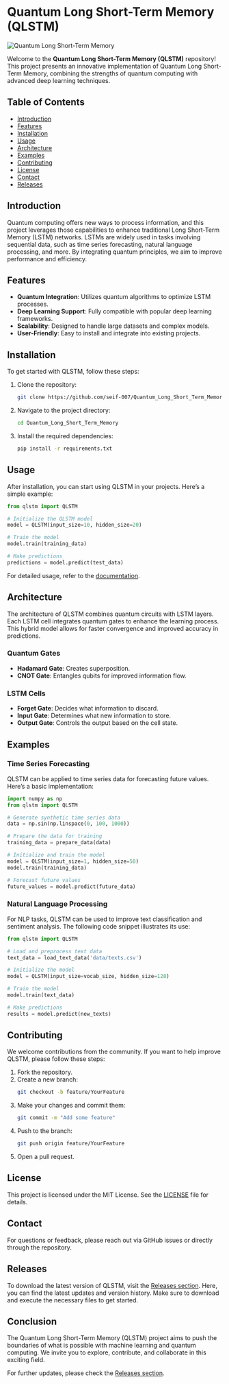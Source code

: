 # Quantum Long Short-Term Memory (QLSTM)

![Quantum Long Short-Term Memory](https://img.shields.io/badge/Quantum_Long_Short_Term_Memory-v1.0-blue)

Welcome to the **Quantum Long Short-Term Memory (QLSTM)** repository! This project presents an innovative implementation of Quantum Long Short-Term Memory, combining the strengths of quantum computing with advanced deep learning techniques.

## Table of Contents

- [Introduction](#introduction)
- [Features](#features)
- [Installation](#installation)
- [Usage](#usage)
- [Architecture](#architecture)
- [Examples](#examples)
- [Contributing](#contributing)
- [License](#license)
- [Contact](#contact)
- [Releases](#releases)

## Introduction

Quantum computing offers new ways to process information, and this project leverages those capabilities to enhance traditional Long Short-Term Memory (LSTM) networks. LSTMs are widely used in tasks involving sequential data, such as time series forecasting, natural language processing, and more. By integrating quantum principles, we aim to improve performance and efficiency.

## Features

- **Quantum Integration**: Utilizes quantum algorithms to optimize LSTM processes.
- **Deep Learning Support**: Fully compatible with popular deep learning frameworks.
- **Scalability**: Designed to handle large datasets and complex models.
- **User-Friendly**: Easy to install and integrate into existing projects.

## Installation

To get started with QLSTM, follow these steps:

1. Clone the repository:
   ```bash
   git clone https://github.com/seif-007/Quantum_Long_Short_Term_Memory.git
   ```

2. Navigate to the project directory:
   ```bash
   cd Quantum_Long_Short_Term_Memory
   ```

3. Install the required dependencies:
   ```bash
   pip install -r requirements.txt
   ```

## Usage

After installation, you can start using QLSTM in your projects. Here’s a simple example:

```python
from qlstm import QLSTM

# Initialize the QLSTM model
model = QLSTM(input_size=10, hidden_size=20)

# Train the model
model.train(training_data)

# Make predictions
predictions = model.predict(test_data)
```

For detailed usage, refer to the [documentation](https://github.com/seif-007/Quantum_Long_Short_Term_Memory).

## Architecture

The architecture of QLSTM combines quantum circuits with LSTM layers. Each LSTM cell integrates quantum gates to enhance the learning process. This hybrid model allows for faster convergence and improved accuracy in predictions.

### Quantum Gates

- **Hadamard Gate**: Creates superposition.
- **CNOT Gate**: Entangles qubits for improved information flow.

### LSTM Cells

- **Forget Gate**: Decides what information to discard.
- **Input Gate**: Determines what new information to store.
- **Output Gate**: Controls the output based on the cell state.

## Examples

### Time Series Forecasting

QLSTM can be applied to time series data for forecasting future values. Here’s a basic implementation:

```python
import numpy as np
from qlstm import QLSTM

# Generate synthetic time series data
data = np.sin(np.linspace(0, 100, 1000))

# Prepare the data for training
training_data = prepare_data(data)

# Initialize and train the model
model = QLSTM(input_size=1, hidden_size=50)
model.train(training_data)

# Forecast future values
future_values = model.predict(future_data)
```

### Natural Language Processing

For NLP tasks, QLSTM can be used to improve text classification and sentiment analysis. The following code snippet illustrates its use:

```python
from qlstm import QLSTM

# Load and preprocess text data
text_data = load_text_data('data/texts.csv')

# Initialize the model
model = QLSTM(input_size=vocab_size, hidden_size=128)

# Train the model
model.train(text_data)

# Make predictions
results = model.predict(new_texts)
```

## Contributing

We welcome contributions from the community. If you want to help improve QLSTM, please follow these steps:

1. Fork the repository.
2. Create a new branch:
   ```bash
   git checkout -b feature/YourFeature
   ```
3. Make your changes and commit them:
   ```bash
   git commit -m "Add some feature"
   ```
4. Push to the branch:
   ```bash
   git push origin feature/YourFeature
   ```
5. Open a pull request.

## License

This project is licensed under the MIT License. See the [LICENSE](LICENSE) file for details.

## Contact

For questions or feedback, please reach out via GitHub issues or directly through the repository.

## Releases

To download the latest version of QLSTM, visit the [Releases section](https://github.com/seif-007/Quantum_Long_Short_Term_Memory/releases). Here, you can find the latest updates and version history. Make sure to download and execute the necessary files to get started.

## Conclusion

The Quantum Long Short-Term Memory (QLSTM) project aims to push the boundaries of what is possible with machine learning and quantum computing. We invite you to explore, contribute, and collaborate in this exciting field.

For further updates, please check the [Releases section](https://github.com/seif-007/Quantum_Long_Short_Term_Memory/releases).